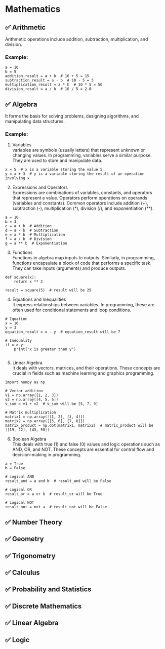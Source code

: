 #  Mathematics 

## ✅ Arithmetic

Arithmetic operations include addition, subtraction, multiplication, and division. </br>
### Example:

```
a = 10
b = 5
addition_result = a + b  # 10 + 5 = 15
subtraction_result = a - b  # 10 - 5 = 5
multiplication_result = a * b  # 10 * 5 = 50
division_result = a / b  # 10 / 5 = 2.0
```


## ✅ Algebra
It forms the basis for solving problems, designing algorithms, and manipulating data structures. </br>
### Example: </br>
1. Variables </br>
variables are symbols (usually letters) that represent unknown or changing values. In programming, variables serve a similar purpose. They are used to store and manipulate data.
```
x = 5  # x is a variable storing the value 5
y = x + 3  # y is a variable storing the result of an operation involving x

```
2. Expressions and Operators </br>
Expressions are combinations of variables, constants, and operators that represent a value. Operators perform operations on operands (variables and constants). Common operators include addition (+), subtraction (-), multiplication (*), division (/), and exponentiation (**).
```
a = 10
b = 3
c = a + b  # Addition
d = a - b  # Subtraction
e = a * b  # Multiplication
f = a / b  # Division
g = a ** b  # Exponentiation

```
3. Functions  </br>
Functions in algebra map inputs to outputs. Similarly, in programming, functions encapsulate a block of code that performs a specific task. They can take inputs (arguments) and produce outputs. 
```
def square(x):
    return x ** 2

result = square(5)  # result will be 25

```
4. Equations and Inequalities </br>
It express relationships between variables. In programming, these are often used for conditional statements and loop conditions. 
```
# Equation
x = 10
y = 3
equation_result = x - y  # equation_result will be 7

# Inequality
if x > y:
    print("x is greater than y")


```
5. Linear Algebra </br>
It deals with vectors, matrices, and their operations. These concepts are crucial in fields such as machine learning and graphics programming.
```
import numpy as np

# Vector addition
v1 = np.array([1, 2, 3])
v2 = np.array([4, 5, 6])
v_sum = v1 + v2  # v_sum will be [5, 7, 9]

# Matrix multiplication
matrix1 = np.array([[1, 2], [3, 4]])
matrix2 = np.array([[5, 6], [7, 8]])
matrix_product = np.dot(matrix1, matrix2)  # matrix_product will be [[19, 22], [43, 50]]

```
6. Boolean Algebra </br>
This deals with true (1) and false (0) values and logic operations such as AND, OR, and NOT. These concepts are essential for control flow and decision-making in programming. </br>
```
a = True
b = False

# Logical AND
result_and = a and b  # result_and will be False

# Logical OR
result_or = a or b  # result_or will be True

# Logical NOT
result_not = not a  # result_not will be False

```

## ✅ Number Theory

## ✅ Geometry

## ✅ Trigonometry

## ✅ Calculus

## ✅ Probability and Statistics

## ✅ Discrete Mathematics

## ✅ Linear Algebra

## ✅ Logic





